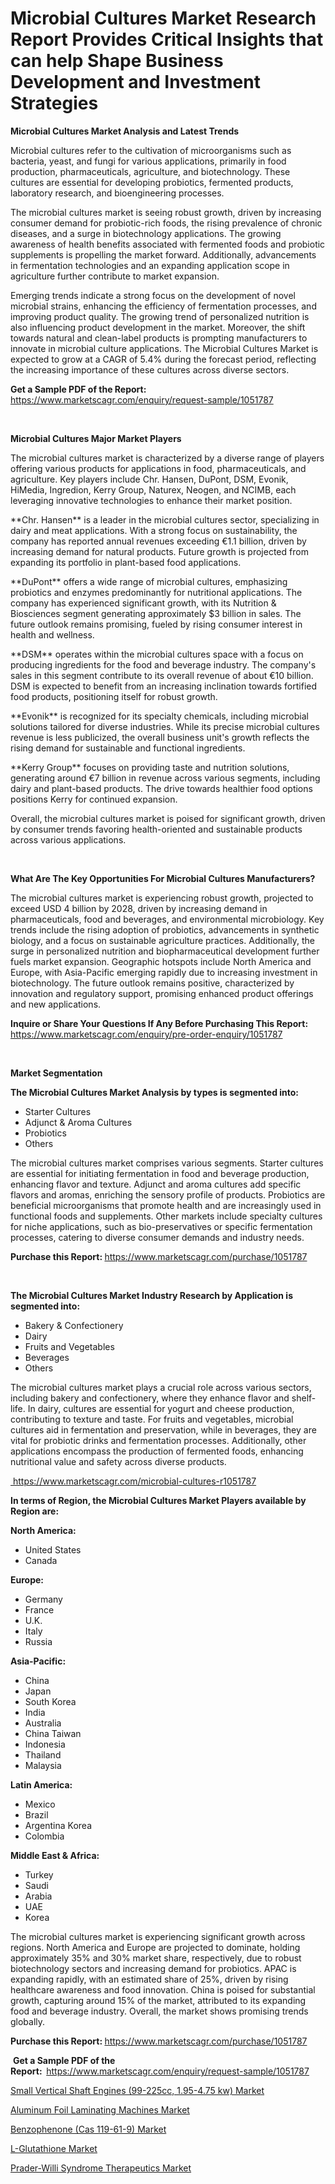 <p><h1>Microbial Cultures Market Research Report Provides Critical Insights that can help Shape Business Development and Investment Strategies</h1></p><p><strong>Microbial Cultures Market Analysis and Latest Trends</strong></p>
<p><p>Microbial cultures refer to the cultivation of microorganisms such as bacteria, yeast, and fungi for various applications, primarily in food production, pharmaceuticals, agriculture, and biotechnology. These cultures are essential for developing probiotics, fermented products, laboratory research, and bioengineering processes.</p><p>The microbial cultures market is seeing robust growth, driven by increasing consumer demand for probiotic-rich foods, the rising prevalence of chronic diseases, and a surge in biotechnology applications. The growing awareness of health benefits associated with fermented foods and probiotic supplements is propelling the market forward. Additionally, advancements in fermentation technologies and an expanding application scope in agriculture further contribute to market expansion.</p><p>Emerging trends indicate a strong focus on the development of novel microbial strains, enhancing the efficiency of fermentation processes, and improving product quality. The growing trend of personalized nutrition is also influencing product development in the market. Moreover, the shift towards natural and clean-label products is prompting manufacturers to innovate in microbial culture applications. The Microbial Cultures Market is expected to grow at a CAGR of 5.4% during the forecast period, reflecting the increasing importance of these cultures across diverse sectors.</p></p>
<p><strong>Get a Sample PDF of the Report:&nbsp;</strong> <a href="https://www.marketscagr.com/enquiry/request-sample/1051787?utm_campaign=2114&utm_medium=2&utm_source=Github&utm_content=ia&utm_term=27032025&utm_id=microbial-cultures">https://www.marketscagr.com/enquiry/request-sample/1051787</a></p>
<p>&nbsp;</p>
<p><strong>Microbial Cultures Major Market Players</strong></p>
<p><p>The microbial cultures market is characterized by a diverse range of players offering various products for applications in food, pharmaceuticals, and agriculture. Key players include Chr. Hansen, DuPont, DSM, Evonik, HiMedia, Ingredion, Kerry Group, Naturex, Neogen, and NCIMB, each leveraging innovative technologies to enhance their market position.</p><p>**Chr. Hansen** is a leader in the microbial cultures sector, specializing in dairy and meat applications. With a strong focus on sustainability, the company has reported annual revenues exceeding €1.1 billion, driven by increasing demand for natural products. Future growth is projected from expanding its portfolio in plant-based food applications.</p><p>**DuPont** offers a wide range of microbial cultures, emphasizing probiotics and enzymes predominantly for nutritional applications. The company has experienced significant growth, with its Nutrition & Biosciences segment generating approximately $3 billion in sales. The future outlook remains promising, fueled by rising consumer interest in health and wellness.</p><p>**DSM** operates within the microbial cultures space with a focus on producing ingredients for the food and beverage industry. The company's sales in this segment contribute to its overall revenue of about €10 billion. DSM is expected to benefit from an increasing inclination towards fortified food products, positioning itself for robust growth.</p><p>**Evonik** is recognized for its specialty chemicals, including microbial solutions tailored for diverse industries. While its precise microbial cultures revenue is less publicized, the overall business unit's growth reflects the rising demand for sustainable and functional ingredients.</p><p>**Kerry Group** focuses on providing taste and nutrition solutions, generating around €7 billion in revenue across various segments, including dairy and plant-based products. The drive towards healthier food options positions Kerry for continued expansion.</p><p>Overall, the microbial cultures market is poised for significant growth, driven by consumer trends favoring health-oriented and sustainable products across various applications.</p></p>
<p>&nbsp;</p>
<p><strong>What Are The Key Opportunities For Microbial Cultures Manufacturers?</strong></p>
<p><p>The microbial cultures market is experiencing robust growth, projected to exceed USD 4 billion by 2028, driven by increasing demand in pharmaceuticals, food and beverages, and environmental microbiology. Key trends include the rising adoption of probiotics, advancements in synthetic biology, and a focus on sustainable agriculture practices. Additionally, the surge in personalized nutrition and biopharmaceutical development further fuels market expansion. Geographic hotspots include North America and Europe, with Asia-Pacific emerging rapidly due to increasing investment in biotechnology. The future outlook remains positive, characterized by innovation and regulatory support, promising enhanced product offerings and new applications.</p></p>
<p><strong>Inquire or Share Your Questions If Any Before Purchasing This Report:</strong> <a href="https://www.marketscagr.com/enquiry/pre-order-enquiry/1051787?utm_campaign=2114&utm_medium=2&utm_source=Github&utm_content=ia&utm_term=27032025&utm_id=microbial-cultures">https://www.marketscagr.com/enquiry/pre-order-enquiry/1051787</a></p>
<p>&nbsp;</p>
<p><strong>Market Segmentation</strong></p>
<p><strong>The Microbial Cultures Market Analysis by types is segmented into:</strong></p>
<p><ul><li>Starter Cultures</li><li>Adjunct & Aroma Cultures</li><li>Probiotics</li><li>Others</li></ul></p>
<p><p>The microbial cultures market comprises various segments. Starter cultures are essential for initiating fermentation in food and beverage production, enhancing flavor and texture. Adjunct and aroma cultures add specific flavors and aromas, enriching the sensory profile of products. Probiotics are beneficial microorganisms that promote health and are increasingly used in functional foods and supplements. Other markets include specialty cultures for niche applications, such as bio-preservatives or specific fermentation processes, catering to diverse consumer demands and industry needs.</p></p>
<p><strong>Purchase this Report:&nbsp;</strong><a href="https://www.marketscagr.com/purchase/1051787?utm_campaign=2114&utm_medium=2&utm_source=Github&utm_content=ia&utm_term=27032025&utm_id=microbial-cultures">https://www.marketscagr.com/purchase/1051787</a></p>
<p>&nbsp;</p>
<p><strong>The Microbial Cultures Market Industry Research by Application is segmented into:</strong></p>
<p><ul><li>Bakery & Confectionery</li><li>Dairy</li><li>Fruits and Vegetables</li><li>Beverages</li><li>Others</li></ul></p>
<p><p>The microbial cultures market plays a crucial role across various sectors, including bakery and confectionery, where they enhance flavor and shelf-life. In dairy, cultures are essential for yogurt and cheese production, contributing to texture and taste. For fruits and vegetables, microbial cultures aid in fermentation and preservation, while in beverages, they are vital for probiotic drinks and fermentation processes. Additionally, other applications encompass the production of fermented foods, enhancing nutritional value and safety across diverse products.</p></p>
<p><a href="https://www.marketscagr.com/microbial-cultures-r1051787?utm_campaign=2114&utm_medium=2&utm_source=Github&utm_content=ia&utm_term=27032025&utm_id=microbial-cultures">&nbsp;https://www.marketscagr.com/microbial-cultures-r1051787</a></p>
<p><strong>In terms of Region, the Microbial Cultures Market Players available by Region are:</strong></p>
<p>
    <p> <strong> North America: </strong>
        <ul>
            <li>United States</li>
            <li>Canada</li>
        </ul>
        </p> 
    <p> <strong> Europe: </strong>
        <ul>
            <li>Germany</li>
            <li>France</li>
            <li>U.K.</li>
            <li>Italy</li>
            <li>Russia</li>
        </ul>
        </p> 
    <p> <strong> Asia-Pacific: </strong>
        <ul>
            <li>China</li>
            <li>Japan</li>
            <li>South Korea</li>
            <li>India</li>
            <li>Australia</li>
            <li>China Taiwan</li>
            <li>Indonesia</li>
            <li>Thailand</li>
            <li>Malaysia</li>
        </ul>
        </p> 
    <p> <strong> Latin America: </strong>
        <ul>
            <li>Mexico</li>
            <li>Brazil</li>
            <li>Argentina Korea</li>
            <li>Colombia</li>
        </ul>
        </p> 
    <p> <strong> Middle East & Africa: </strong>
        <ul>
            <li>Turkey</li>
            <li>Saudi</li>
            <li>Arabia</li>
            <li>UAE</li>
            <li>Korea</li>
        </ul>
    </p>
    </p>
<p><p>The microbial cultures market is experiencing significant growth across regions. North America and Europe are projected to dominate, holding approximately 35% and 30% market share, respectively, due to robust biotechnology sectors and increasing demand for probiotics. APAC is expanding rapidly, with an estimated share of 25%, driven by rising healthcare awareness and food innovation. China is poised for substantial growth, capturing around 15% of the market, attributed to its expanding food and beverage industry. Overall, the market shows promising trends globally.</p></p>
<p><strong>Purchase this Report: </strong><a href="https://www.marketscagr.com/purchase/1051787?utm_campaign=2114&utm_medium=2&utm_source=Github&utm_content=ia&utm_term=27032025&utm_id=microbial-cultures">https://www.marketscagr.com/purchase/1051787</a></p>
<p>&nbsp;<strong>Get a Sample PDF of the Report:&nbsp;&nbsp;</strong><a href="https://www.marketscagr.com/enquiry/request-sample/1051787?utm_campaign=2114&utm_medium=2&utm_source=Github&utm_content=ia&utm_term=27032025&utm_id=microbial-cultures">https://www.marketscagr.com/enquiry/request-sample/1051787</a></p>
<p><strong></strong></p>
<p><p><a href="https://github.com/saribuissawi/Market-Research-Report-List-1/blob/main/small-vertical-shaft-engines-99-225cc-195-475-kw-market.md?utm_campaign=2114&utm_medium=2&utm_source=Github&utm_content=ia&utm_term=27032025&utm_id=microbial-cultures">Small Vertical Shaft Engines (99-225cc, 1.95-4.75 kw) Market</a></p><p><a href="https://github.com/foddekampo/Market-Research-Report-List-1/blob/main/aluminum-foil-laminating-machines-market.md?utm_campaign=2114&utm_medium=2&utm_source=Github&utm_content=ia&utm_term=27032025&utm_id=microbial-cultures">Aluminum Foil Laminating Machines Market</a></p><p><a href="https://github.com/sentoljinqiu/Market-Research-Report-List-1/blob/main/benzophenone-cas-119-61-9-market.md?utm_campaign=2114&utm_medium=2&utm_source=Github&utm_content=ia&utm_term=27032025&utm_id=microbial-cultures">Benzophenone (Cas 119-61-9) Market</a></p><p><a href="https://github.com/vandelmanize/Market-Research-Report-List-1/blob/main/l-glutathione-market.md?utm_campaign=2114&utm_medium=2&utm_source=Github&utm_content=ia&utm_term=27032025&utm_id=microbial-cultures">L-Glutathione Market</a></p><p><a href="https://github.com/kecixayaab/Market-Research-Report-List-1/blob/main/prader-willi-syndrome-therapeutics-market.md?utm_campaign=2114&utm_medium=2&utm_source=Github&utm_content=ia&utm_term=27032025&utm_id=microbial-cultures">Prader-Willi Syndrome Therapeutics Market</a></p></p>